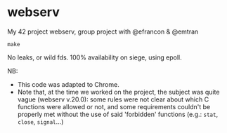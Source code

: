 # webserv
My 42 project webserv, group project with @efrancon & @emtran

`make`

No leaks, or wild fds.
100% availability on siege, using epoll.

NB: 
- This code was adapted to Chrome.
- Note that, at the time we worked on the project, the subject was quite vague (webserv v.20.0): some rules were not clear about which C functions were allowed or not, and some requirements couldn't be properly met without the use of said 'forbidden' functions (e.g.: `stat`, `close`, `signal`...)
